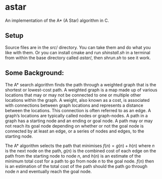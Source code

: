 # astar
An implementation of the A* (A Star) algorithm in C.

## Setup
Source files are in the $src/$ directory. You can take them and do what you like with them. Or you can install cmake and run $sh install.sh$ in a terminal from within the base directory called $astar/$, then $sh run.sh$ to see it work.

## Some Background:
The A* search algorithm finds the path through a weighted graph that is the shortest or lowest-cost path. A weighted graph is a map made up of various locations that may or may not be connected to one or multiple other locations within the graph. A weight, also known as a cost, is associated with connections between graph locations and represents a distance between the locations. This connection is often referred to as an edge. A graph’s locations are typically called nodes or graph-nodes. A path in a graph has a starting node and an ending or goal node. A path may or may not reach its goal node depending on whether or not the goal node is connected by at least an edge, or a series of nodes and edges, to the starting node. 

The A* algorithm selects the path that minimises $f(n) = g(n) + h(n)$ where $n$ is the next node on the path, $g(n)$ is the combined cost of each edge on the path from the starting node to node $n$, and $h(n)$ is an estimate of the minimum total cost for a path to go from node $n$ to the goal node. $f(n)$ then is an estimation of the total cost of the path should the path go through node $n$ and eventually reach the goal node.
